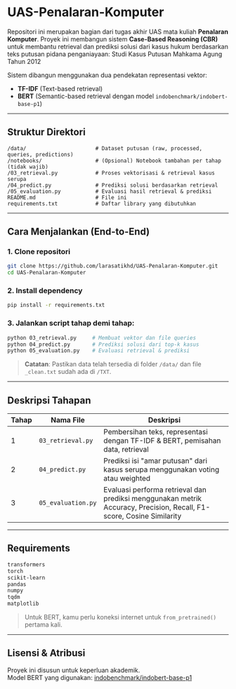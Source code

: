 # UAS-Penalaran-Komputer
Repositori ini merupakan bagian dari tugas akhir UAS mata kuliah **Penalaran Komputer**. Proyek ini membangun sistem **Case-Based Reasoning (CBR)** untuk membantu retrieval dan prediksi solusi dari kasus hukum berdasarkan teks putusan pidana penganiayaan: Studi Kasus Putusan Mahkama Agung Tahun 2012 

Sistem dibangun menggunakan dua pendekatan representasi vektor:  
- **TF-IDF** (Text-based retrieval)  
- **BERT** (Semantic-based retrieval dengan model `indobenchmark/indobert-base-p1`)

---

## Struktur Direktori

```
/data/                      # Dataset putusan (raw, processed, queries, predictions)
/notebooks/                 # (Opsional) Notebook tambahan per tahap (tidak wajib)
/03_retrieval.py            # Proses vektorisasi & retrieval kasus serupa
/04_predict.py              # Prediksi solusi berdasarkan retrieval
/05_evaluation.py           # Evaluasi hasil retrieval & prediksi
README.md                   # File ini
requirements.txt            # Daftar library yang dibutuhkan
```

---

## Cara Menjalankan (End-to-End)

### 1. Clone repositori
```bash
git clone https://github.com/larasatikhd/UAS-Penalaran-Komputer.git
cd UAS-Penalaran-Komputer
```

### 2. Install dependency
```bash
pip install -r requirements.txt
```

### 3. Jalankan script tahap demi tahap:
```bash
python 03_retrieval.py     # Membuat vektor dan file queries
python 04_predict.py       # Prediksi solusi dari top-k kasus
python 05_evaluation.py    # Evaluasi retrieval & prediksi
```

> **Catatan**: Pastikan data telah tersedia di folder `/data/` dan file `_clean.txt` sudah ada di `/TXT`.

---

## Deskripsi Tahapan

| Tahap | Nama File | Deskripsi |
|------|-----------|-----------|
| 1 | `03_retrieval.py` | Pembersihan teks, representasi dengan TF-IDF & BERT, pemisahan data, retrieval |
| 2 | `04_predict.py` | Prediksi isi "amar putusan" dari kasus serupa menggunakan voting atau weighted |
| 3 | `05_evaluation.py` | Evaluasi performa retrieval dan prediksi menggunakan metrik Accuracy, Precision, Recall, F1-score, Cosine Similarity |

---

## Requirements

```txt
transformers
torch
scikit-learn
pandas
numpy
tqdm
matplotlib
```

> Untuk BERT, kamu perlu koneksi internet untuk `from_pretrained()` pertama kali.

---

## Lisensi & Atribusi

Proyek ini disusun untuk keperluan akademik.  
Model BERT yang digunakan: [indobenchmark/indobert-base-p1](https://huggingface.co/indobenchmark/indobert-base-p1)
